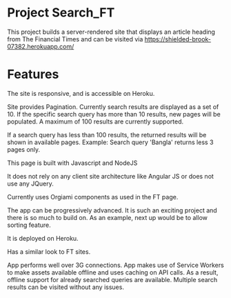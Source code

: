 # Project Search_FT
 
This project builds a server-rendered site that displays an article heading from The Financial Times and can be visited via https://shielded-brook-07382.herokuapp.com/


# Features

The site is responsive, and is accessible on Heroku.

Site provides Pagination. Currently search results are displayed as a set of 10. If the specific search query has more than 10 results, new pages will be populated. A maximum of 100 results are currently supported.

If a search query has less than 100 results, the returned results will be shown in available pages. 
Example: Search query 'Bangla' returns less 3 pages only.

This page is built with Javascript and NodeJS

It does not rely on any client site architecture like Angular JS or does not use any JQuery.

Currently uses Orgiami components as used in the FT page. 

The app can be progressively advanced. It is such an exciting project and there is so much to build on. As an example, next up would be to allow sorting feature.

It is deployed on Heroku.

Has a similar look to FT sites.

App performs well over 3G connections. App makes use of Service Workers to make assets available offline and uses caching on API calls. As a result, offline support for already searched queries are available. Multiple search results can be visited without any issues.
